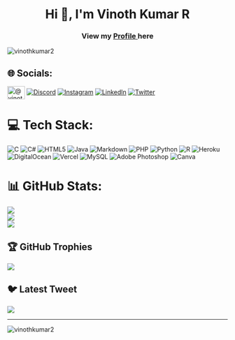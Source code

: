 <h1 align="center">Hi 👋, I'm Vinoth Kumar R</h1>

<h3 align="center">View my <a target="_blank" href="https://vinothkumar2.github.io/myprofile/"> Profile </a> here</h3> 

<p align="left"> <img src="https://komarev.com/ghpvc/?username=vinothkumar2&label=Profile%20views&color=0e75b6&style=flat" alt="vinothkumar2" /> </p>
</p>

## 🌐 Socials:
<a href="https://telegram.me/vinothkumar_rajendran" target="blank"><img align="center" src="https://camo.githubusercontent.com/f4b401dd7cd9b7840fd31acafd49e151a80e4c9600bf219934461b96dd98e013/68747470733a2f2f6564656e742e6769746875622e696f2f537570657254696e7949636f6e732f696d616765732f7376672f74656c656772616d2e737667" alt="@vinothkumar2" height="30" width="40" /></a> 
[![Discord](https://img.shields.io/badge/Discord-%237289DA.svg?logo=discord&logoColor=white)](https://discord.gg/Vinoth#4796) [![Instagram](https://img.shields.io/badge/Instagram-%23E4405F.svg?logo=Instagram&logoColor=white)](https://instagram.com/vinoth_kumar2249) [![LinkedIn](https://img.shields.io/badge/LinkedIn-%230077B5.svg?logo=linkedin&logoColor=white)](https://linkedin.com/in/vinoth-kumar-rajendran-06b71a173) [![Twitter](https://img.shields.io/badge/Twitter-%231DA1F2.svg?logo=Twitter&logoColor=white)](https://twitter.com/@vinothvino_r) 

# 💻 Tech Stack:
![C](https://img.shields.io/badge/c-%2300599C.svg?style=flat-square&logo=c&logoColor=white) ![C#](https://img.shields.io/badge/c%23-%23239120.svg?style=flat-square&logo=c-sharp&logoColor=white) ![HTML5](https://img.shields.io/badge/html5-%23E34F26.svg?style=flat-square&logo=html5&logoColor=white) ![Java](https://img.shields.io/badge/java-%23ED8B00.svg?style=flat-square&logo=java&logoColor=white) ![Markdown](https://img.shields.io/badge/markdown-%23000000.svg?style=flat-square&logo=markdown&logoColor=white) ![PHP](https://img.shields.io/badge/php-%23777BB4.svg?style=flat-square&logo=php&logoColor=white) ![Python](https://img.shields.io/badge/python-3670A0?style=flat-square&logo=python&logoColor=ffdd54) ![R](https://img.shields.io/badge/r-%23276DC3.svg?style=flat-square&logo=r&logoColor=white) ![Heroku](https://img.shields.io/badge/heroku-%23430098.svg?style=flat-square&logo=heroku&logoColor=white) ![DigitalOcean](https://img.shields.io/badge/DigitalOcean-%230167ff.svg?style=flat-square&logo=digitalOcean&logoColor=white) ![Vercel](https://img.shields.io/badge/vercel-%23000000.svg?style=flat-square&logo=vercel&logoColor=white) ![MySQL](https://img.shields.io/badge/mysql-%2300f.svg?style=flat-square&logo=mysql&logoColor=white) ![Adobe Photoshop](https://img.shields.io/badge/adobephotoshop-%2331A8FF.svg?style=flat-square&logo=adobephotoshop&logoColor=white) ![Canva](https://img.shields.io/badge/Canva-%2300C4CC.svg?style=flat-square&logo=Canva&logoColor=white)
# 📊 GitHub Stats:
![](https://github-readme-stats.vercel.app/api?username=vinothkumar2&theme=dark&hide_border=false&include_all_commits=true&count_private=true)<br/>
![](https://github-readme-streak-stats.herokuapp.com/?user=vinothkumar2&theme=dark&hide_border=false)<br/>
![](https://github-readme-stats.vercel.app/api/top-langs/?username=vinothkumar2&theme=dark&hide_border=false&include_all_commits=true&count_private=true&layout=compact)

## 🏆 GitHub Trophies
![](https://github-profile-trophy.vercel.app/?username=vinothkumar2&theme=darkhub&no-frame=false&no-bg=true&margin-w=4)

## 🐦 Latest Tweet
[![](https://gtce.itsvg.in/api?username=@vinothvino_r)](https://github.com/VishwaGauravIn/github-twitter-card-embed)

---

<p><img align="center" src="https://github-readme-streak-stats.herokuapp.com/?user=vinothkumar2&" alt="vinothkumar2" /></p>


